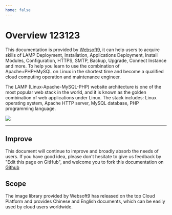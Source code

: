 ```yaml
---
home: false
---
```


# Overview   123123

This documentation is provided by [Websoft9](https://www.websoft9.com/), it can help users to acquire skills of LAMP Deployment, Installation, Applications Deployment, Install Modules, Configuration, HTTPS, SMTP, Backup, Upgrade, Connect Instance and more. To help you learn to use the combination of Apache+PHP+MySQL on Linux in the shortest time and become a qualified cloud computing operation and maintenance engineer.

The LAMP (Linux-Apache-MySQL-PHP) website architecture is one of the most popular web stack in the world, and it is known as the golden combination of web applications under Linux. The stack includes: Linux operating system, Apache HTTP server, MySQL database, PHP programming language.

![](https://libs.websoft9.com/Websoft9/DocsPicture/en/lamp/lamp-imagestacks-websoft9.png)

---

## Improve

This document will continue to improve and broadly absorb the needs of users. If you have good idea, please don't hesitate to give us feedback by "Edit this page on GitHub", and welcome you to fork this documentation on [Github](https://github.com/Websoft9/ansible-lamp)

## Scope

The image library provided by Websoft9 has released on the top Cloud Platform and provides Chinese and English documents, which can be easily used by cloud users worldwide.
